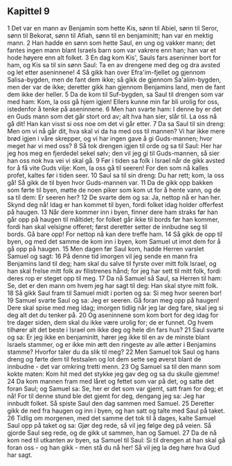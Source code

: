 ## Kapittel 9

1 Det var en mann av Benjamin som hette Kis, sønn til Abiel, sønn til Seror, sønn til Bekorat, sønn til Afiah, sønn til en benjaminitt; han var en mektig mann.
2 Han hadde en sønn som hette Saul, en ung og vakker mann; det fantes ingen mann blant Israels barn som var vakrere enn han; han var et hode høyere enn alt folket.
3 En dag kom Kis', Sauls fars aseninner bort for ham, og Kis sa til sin sønn Saul: Ta en av drengene med deg og dra avsted og let etter aseninnene!
4 Så gikk han over Efra'im-fjellet og gjennom Salisa-bygden, men de fant dem ikke; så gikk de gjennom Sa'alim-bygden, men der var de ikke; deretter gikk han gjennom Benjamins land, men de fant dem ikke der heller.
5 Da de kom til Suf-bygden, sa Saul til drengen som var med ham: Kom, la oss gå hjem igjen! Ellers kunne min far bli urolig for oss, istedenfor å tenke på aseninnene.
6 Men han svarte ham: I denne by er det en Guds mann som det går stort ord av; alt hva han sier, slår til. La oss nå gå dit! Han kan visst si oss noe om det vi går etter.
7 Da sa Saul til sin dreng: Men om vi nå går dit, hva skal vi da ha med oss til mannen? Vi har ikke mere brød igjen i våre skrepper, og vi har ingen gave å gi Guds-mannen; hvor meget har vi med oss?
8 Så tok drengen igjen til orde og sa til Saul: Her har jeg hos meg en fjerdedel sekel sølv; den vil jeg gi til Guds-mannen, så sier han oss nok hva vei vi skal gå.
9 Før i tiden sa folk i Israel når de gikk avsted for å få vite Guds vilje: Kom, la oss gå til seeren! For den som nå kalles profet, kaltes før i tiden seer.
10 Saul sa til sin dreng: Du har rett; kom, la oss gå! Så gikk de til byen hvor Guds-mannen var.
11 Da de gikk opp bakken som førte til byen, møtte de noen piker som kom ut for å hente vann, og de sa til dem: Er seeren her?
12 De svarte dem og sa: Ja, nettop nå er han her. Skynd deg nå! Idag er han kommet til byen, fordi folket idag holder offerfest på haugen.
13 Når dere kommer inn i byen, finner dere ham straks før han går opp på haugen til måltidet; for folket går ikke til bords før han kommer, fordi han skal velsigne offeret; først deretter setter de innbudne seg til bords. Gå bare opp! For nettop nå kan dere treffe ham.
14 Så gikk de opp til byen, og med det samme de kom inn i byen, kom Samuel ut imot dem for å gå opp på haugen.
15 Men dagen før Saul kom, hadde Herren varslet Samuel og sagt:
16 På denne tid imorgen vil jeg sende en mann fra Benjamins land til deg; ham skal du salve til fyrste over mitt folk Israel, og han skal frelse mitt folk av filistrenes hånd; for jeg har sett til mitt folk, fordi deres rop er steget opp til meg.
17 Da nå Samuel så Saul, sa Herren til ham: Se, det er den mann om hvem jeg har sagt til deg: Han skal styre mitt folk.
18 Så gikk Saul fram til Samuel midt i porten og sa: Si meg hvor seeren bor!
19 Samuel svarte Saul og sa: Jeg er seeren. Gå foran meg opp på haugen! Dere skal spise med meg idag; imorgen tidlig når jeg lar deg fare, skal jeg si deg alt det du tenker på.
20 Og aseninnene som kom bort for deg idag for tre dager siden, dem skal du ikke være urolig for; de er funnet. Og hvem tilhører alt det beste i Israel om ikke deg og hele din fars hus?
21 Saul svarte og sa: Er jeg ikke en benjaminitt, hører jeg ikke til en av de minste blant Israels stammer, og er ikke min ætt den ringeste av alle ætter i Benjamins stamme? Hvorfor taler du da slik til meg?
22 Men Samuel tok Saul og hans dreng og førte dem til festsalen og lot dem sette seg øverst blant de innbudne - det var omkring tretti menn.
23 Og Samuel sa til den mann som kokte maten: Kom hit med det stykke jeg gav deg og sa du skulle gjemme!
24 Da kom mannen fram med låret og fettet som var på det, og satte det foran Saul; og Samuel sa: Se, her er det som var gjemt, satt fram for deg; et nå! For til denne stund ble det gjemt for deg, dengang jeg sa: Jeg har innbudt folket. Så spiste Saul den dag sammen med Samuel.
25 Deretter gikk de ned fra haugen og inn i byen, og han satt og talte med Saul på taket.
26 Tidlig om morgenen, med det samme det tok til å dages, kalte Samuel Saul opp på taket og sa: Gjør deg rede, så vil jeg følge deg på veien. Så gjorde Saul seg rede, og de gikk ut sammen, han og Samuel.
27 Da de nå kom ned til utkanten av byen, sa Samuel til Saul: Si til drengen at han skal gå foran oss - og han gikk - men stå du nå her! Så vil jeg la deg høre hva Gud har sagt.
